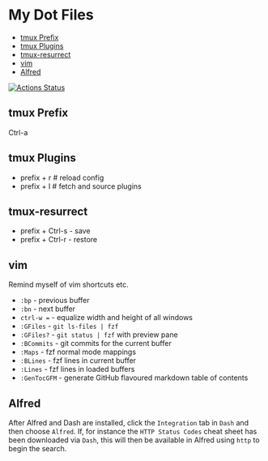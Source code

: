 # My Dot Files

<!-- vim-markdown-toc GFM -->

* [tmux Prefix](#tmux-prefix)
* [tmux Plugins](#tmux-plugins)
* [tmux-resurrect](#tmux-resurrect)
* [vim](#vim)
* [Alfred](#alfred)

<!-- vim-markdown-toc -->

[![Actions Status](https://github.com/oalders/dot-files/workflows/Build/badge.svg)](https://github.com/oalders/dot-files/actions)

## tmux Prefix

Ctrl-a

## tmux Plugins

* prefix + r # reload config
* prefix + I # fetch and source plugins

## tmux-resurrect

* prefix + Ctrl-s - save
* prefix + Ctrl-r - restore

## vim

Remind myself of vim shortcuts etc.

* `:bp` - previous buffer
* `:bn` - next buffer
* `ctrl-w =` - equalize width and height of all windows
* `:GFiles` - `git ls-files | fzf`
* `:GFiles?` - `git status | fzf` with preview pane
* `:BCommits` - git commits for the current buffer
* `:Maps` - fzf normal mode mappings
* `:BLines` - fzf lines in current buffer
* `:Lines` - fzf lines in loaded buffers
* `:GenTocGFM` - generate GitHub flavoured markdown table of contents

## Alfred

After Alfred and Dash are installed, click the `Integration` tab in `Dash` and
then choose `Alfred`.  If, for instance the `HTTP Status Codes` cheat sheet has
been downloaded via `Dash`, this will then be available in Alfred using `http`
to begin the search.
